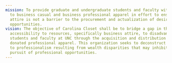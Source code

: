 ```yaml
---
mission: To provide graduate and undergraduate students and faculty with access
  to business casual and business professional apparel in effort to ensure that
  attire is not a barrier to the procurement and actualization of desired
  opportunities.
vision: The objective of Carolina Closet shall be to bridge a gap in the
  accessibility to resources, specifically business attire, to disadvantaged
  students and faculty at UNC through the acquisition and distribution of
  donated professional apparel. This organization seeks to deconstruct barriers
  to professionalism resulting from wealth disparities that may inhibit the
  pursuit of professional opportunities.
---
```

